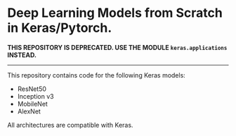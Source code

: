# Deep Learning Models from Scratch in Keras/Pytorch.

**THIS REPOSITORY IS DEPRECATED. USE THE MODULE `keras.applications` INSTEAD.**

----

This repository contains code for the following Keras models:

- ResNet50
- Inception v3
- MobileNet
- AlexNet

All architectures are compatible with Keras.



